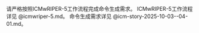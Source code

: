 请严格按照ICMwRIPER-5工作流程完成命令生成需求。
ICMwRIPER-5工作流程详见 @icmwriper-5.md。
命令生成需求详见 @icm-story-2025-10-03--04-01.md。